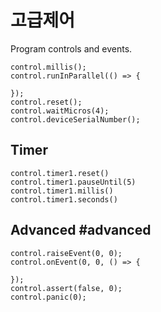 # 고급제어

Program controls and events.

```cards
control.millis();
control.runInParallel(() => {

});
control.reset();
control.waitMicros(4);
control.deviceSerialNumber();
```

## Timer

```cards
control.timer1.reset()
control.timer1.pauseUntil(5)
control.timer1.millis()
control.timer1.seconds()
```

## Advanced #advanced

```cards
control.raiseEvent(0, 0);
control.onEvent(0, 0, () => {

});
control.assert(false, 0);
control.panic(0);
```